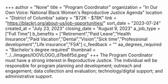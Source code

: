 +++
author = "None"
title = "Program Coordinator"
organization = "In Our Own Voice: National Black Women's Reproductive Justice Agenda"
location = "District of Columbia"
salary = "$72K - $78K"
link = "https://blackrj.org/about-us/job-opportunities/"
sort_date = "2023-07-24"
created_at = "July 23, 2023"
closing_date = "August 9, 2023"
a_job_type = ["Full Time"]
b_benefits = ["Retirement","Paid Leave","Health Insurance","Paid Vacation","Dental","Vision","Sick time","Professional development","Life insurance","FSA"]
c_feedback = ""
aa_degrees_required = "Bachelor's degree required"
thumbnail = "../../images/IOOVLOGO_d7be6f5d.jpeg"
+++
The Program Coordinator must have a strong interest in Reproductive Justice.  The individual will be responsible for program planning and development; outreach and engagement; data collection and evaluation; technology/digital support; and administrative support.